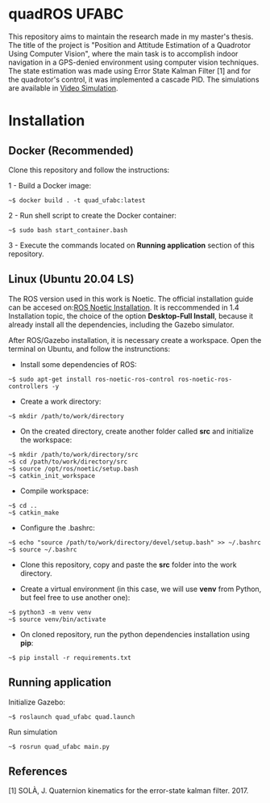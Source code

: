 # quadROS UFABC

This repository aims to maintain the research made in my master's thesis. The title of the project is "Position and Attitude Estimation of a Quadrotor Using Computer Vision", where the main task is to accomplish indoor navigation in a GPS-denied environment using computer vision techniques. The state estimation was made using Error State Kalman Filter [1] and for the quadrotor's control, it was implemented a cascade PID. The simulations are available in [Video Simulation](https://youtu.be/_FUcOvvbstQ).


# Installation

## Docker (Recommended)

Clone this repository and follow the instructions:

1 - Build a Docker image:

```
~$ docker build . -t quad_ufabc:latest
```
2 - Run shell script to create the Docker container:

```
~$ sudo bash start_container.bash
```

3 - Execute the commands located on **Running application** section of this repository.

## Linux (Ubuntu 20.04 LS)

The ROS version used in this work is Noetic. The official installation guide can be accesed on:[ROS Noetic Installation](http://wiki.ros.org/noetic/Installation/Ubuntu). It is reccommended in 1.4 Installation topic, the choice of the option **Desktop-Full Install**, because it already install all the dependencies, including the Gazebo simulator. 

After ROS/Gazebo installation, it is necessary create a workspace. Open the terminal on Ubuntu, and follow the instrunctions:

- Install some dependencies of ROS:

```
~$ sudo apt-get install ros-noetic-ros-control ros-noetic-ros-controllers -y
```

- Create a work directory:

```
~$ mkdir /path/to/work/directory
```

- On the created directory, create another folder called **src** and initialize the workspace:

```
~$ mkdir /path/to/work/directory/src
~$ cd /path/to/work/directory/src
~$ source /opt/ros/noetic/setup.bash
~$ catkin_init_workspace 
```

- Compile workspace:

```
~$ cd ..
~$ catkin_make
```
- Configure the .bashrc:

```
~$ echo "source /path/to/work/directory/devel/setup.bash" >> ~/.bashrc
~$ source ~/.bashrc
```

- Clone this repository, copy and paste the **src** folder into the work directory.

- Create a virtual environment (in this case, we will use __venv__ from Python, but feel free to use another one):

```
~$ python3 -m venv venv
~$ source venv/bin/activate
```

- On cloned repository, run the python dependencies installation using __pip__:
```
~$ pip install -r requirements.txt
```

## Running application

Initialize Gazebo:

```
~$ roslaunch quad_ufabc quad.launch
```

Run simulation

```
~$ rosrun quad_ufabc main.py
```


## References

[1] SOLÀ, J. Quaternion kinematics for the error-state kalman filter. 2017.

